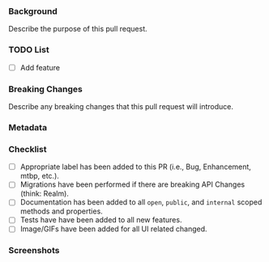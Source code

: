 ### Background
Describe the purpose of this pull request.

### TODO List
- [ ] Add feature

### Breaking Changes
Describe any breaking changes that this pull request will introduce.


### Metadata


### Checklist

- [ ] Appropriate label has been added to this PR (i.e., Bug, Enhancement, mtbp, etc.).
- [ ] Migrations have been performed if there are breaking API Changes (think: Realm).
- [ ] Documentation has been added to all `open`, `public`, and `internal` scoped methods and properties.
- [ ] Tests have have been added to all new features.
- [ ] Image/GIFs have been added for all UI related changed.

<!--- For UI Changes, please upload a GIF or Image of the feature in action --->
<!--- https://www.cockos.com/licecap/ Is a great tool to create quick and easy gifs --->

### Screenshots
